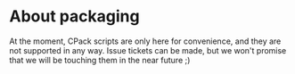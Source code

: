About packaging
===============

At the moment, CPack scripts are only here for convenience, and they are not supported in any way. Issue
tickets can be made, but we won't promise that we will be touching them in the near future ;)
